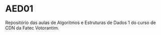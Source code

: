 # AED01
Repositório das aulas de Algoritmos e Estruturas de Dados 1 do curso de CDN da Fatec Votorantim.
